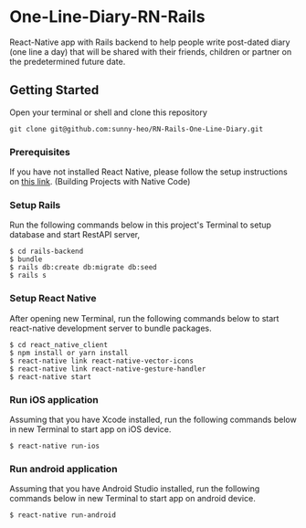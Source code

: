 # One-Line-Diary-RN-Rails

React-Native app with Rails backend to help people write post-dated diary (one line a day) that will be shared with their friends, children or partner on the predetermined future date.

## Getting Started

Open your terminal or shell and clone this repository

```
git clone git@github.com:sunny-heo/RN-Rails-One-Line-Diary.git
```

### Prerequisites

If you have not installed React Native, please follow the setup instructions on
[this link](https://facebook.github.io/react-native/docs/getting-started). (Building Projects with Native Code)

### Setup Rails

Run the following commands below in this project's Terminal to setup database and start RestAPI server,

```
$ cd rails-backend
$ bundle
$ rails db:create db:migrate db:seed
$ rails s
```

### Setup React Native

After opening new Terminal, run the following commands below to start react-native development server to bundle packages.

```
$ cd react_native_client
$ npm install or yarn install
$ react-native link react-native-vector-icons
$ react-native link react-native-gesture-handler
$ react-native start
```

### Run iOS application

Assuming that you have Xcode installed, run the following commands below in new Terminal to start app on iOS device.

```
$ react-native run-ios
```

### Run android application

Assuming that you have Android Studio installed, run the following commands below in new Terminal to start app on android device.

```
$ react-native run-android
```
